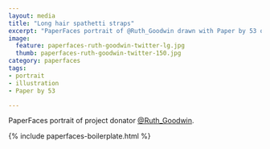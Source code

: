 ```yaml
---
layout: media
title: "Long hair spathetti straps"
excerpt: "PaperFaces portrait of @Ruth_Goodwin drawn with Paper by 53 on an iPad."
image: 
  feature: paperfaces-ruth-goodwin-twitter-lg.jpg
  thumb: paperfaces-ruth-goodwin-twitter-150.jpg
category: paperfaces
tags: 
- portrait
- illustration
- Paper by 53

---
```


PaperFaces portrait of project donator [@Ruth_Goodwin](http://twitter.com/Ruth_Goodwin).

{% include paperfaces-boilerplate.html %}